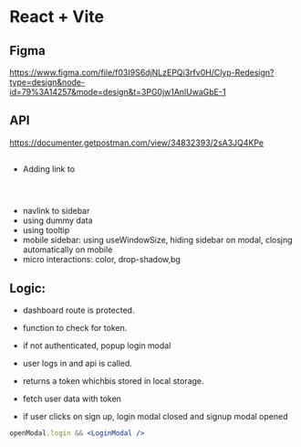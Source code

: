 # React + Vite

## Figma
https://www.figma.com/file/f03I9S6djNLzEPQi3rfv0H/Clyp-Redesign?type=design&node-id=79%3A14257&mode=design&t=3PG0jw1AnlUwaGbE-1

## API
https://documenter.getpostman.com/view/34832393/2sA3JQ4KPe


##
- Adding link to <header>
- navlink to sidebar 
- using dummy data
- using tooltip
- mobile sidebar: using useWindowSize, hiding sidebar on modal, closjng automatically on mobile
- micro interactions: color, drop-shadow,bg

## Logic:
- dashboard route is protected.
- function to check for token.
- if not authenticated, popup login modal
- user logs in and api is called.
- returns a token whichbis stored in local storage.
- fetch user data with token


- if user clicks on sign up, login modal closed and signup modal opened
```jsx
openModal.login && <LoginModal />

```
